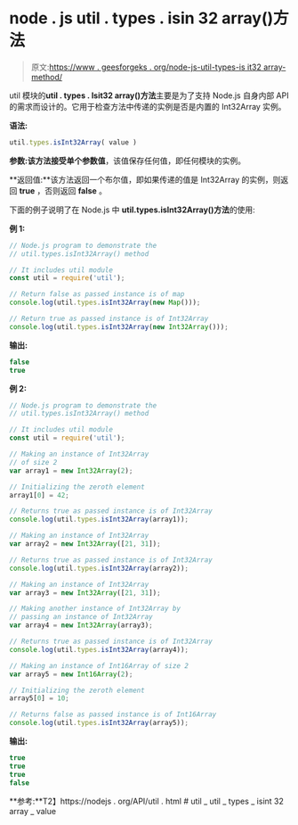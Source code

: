 # node . js util . types . isin 32 array()方法

> 原文:[https://www . geesforgeks . org/node-js-util-types-is it32 array-method/](https://www.geeksforgeeks.org/node-js-util-types-isint32array-method/)

util 模块的**util . types . Isit32 array()方法**主要是为了支持 Node.js 自身内部 API 的需求而设计的。它用于检查方法中传递的实例是否是内置的 Int32Array 实例。

**语法:**

```js
util.types.isInt32Array( value )
```

**参数:**该方法接受单个参数**值**，该值保存任何值，即任何模块的实例。

**返回值:**该方法返回一个布尔值，即如果传递的值是 Int32Array 的实例，则返回 **true** ，否则返回 **false** 。

下面的例子说明了在 Node.js 中 **util.types.isInt32Array()方法**的使用:

**例 1:**

```js
// Node.js program to demonstrate the   
// util.types.isInt32Array() method

// It includes util module
const util = require('util');

// Return false as passed instance is of map
console.log(util.types.isInt32Array(new Map()));

// Return true as passed instance is of Int32Array
console.log(util.types.isInt32Array(new Int32Array()));
```

**输出:**

```js
false
true
```

**例 2:**

```js
// Node.js program to demonstrate the   
// util.types.isInt32Array() method

// It includes util module
const util = require('util');

// Making an instance of Int32Array
// of size 2
var array1 = new Int32Array(2);

// Initializing the zeroth element 
array1[0] = 42;

// Returns true as passed instance is of Int32Array
console.log(util.types.isInt32Array(array1));

// Making an instance of Int32Array
var array2 = new Int32Array([21, 31]);

// Returns true as passed instance is of Int32Array
console.log(util.types.isInt32Array(array2));

// Making an instance of Int32Array
var array3 = new Int32Array([21, 31]);

// Making another instance of Int32Array by
// passing an instance of Int32Array
var array4 = new Int32Array(array3);

// Returns true as passed instance is of Int32Array
console.log(util.types.isInt32Array(array4));

// Making an instance of Int16Array of size 2
var array5 = new Int16Array(2);

// Initializing the zeroth element 
array5[0] = 10;

// Returns false as passed instance is of Int16Array
console.log(util.types.isInt32Array(array5));
```

**输出:**

```js
true
true
true
false
```

**参考:**T2】https://nodejs . org/API/util . html # util _ util _ types _ isint 32 array _ value